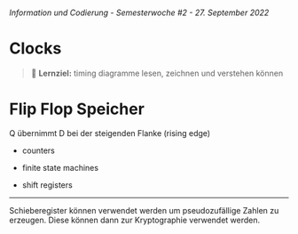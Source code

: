 ###### Information und Codierung - Semesterwoche #2 - 27. September 2022

# Clocks

> :checkered_flag: **Lernziel:** timing diagramme lesen, zeichnen und verstehen können

# Flip Flop Speicher

Q übernimmt D bei der steigenden Flanke (rising edge)

- counters

- finite state machines

- shift registers

---

Schieberegister können verwendet werden um pseudozufällige Zahlen zu erzeugen. Diese können dann zur Kryptographie verwendet werden.
